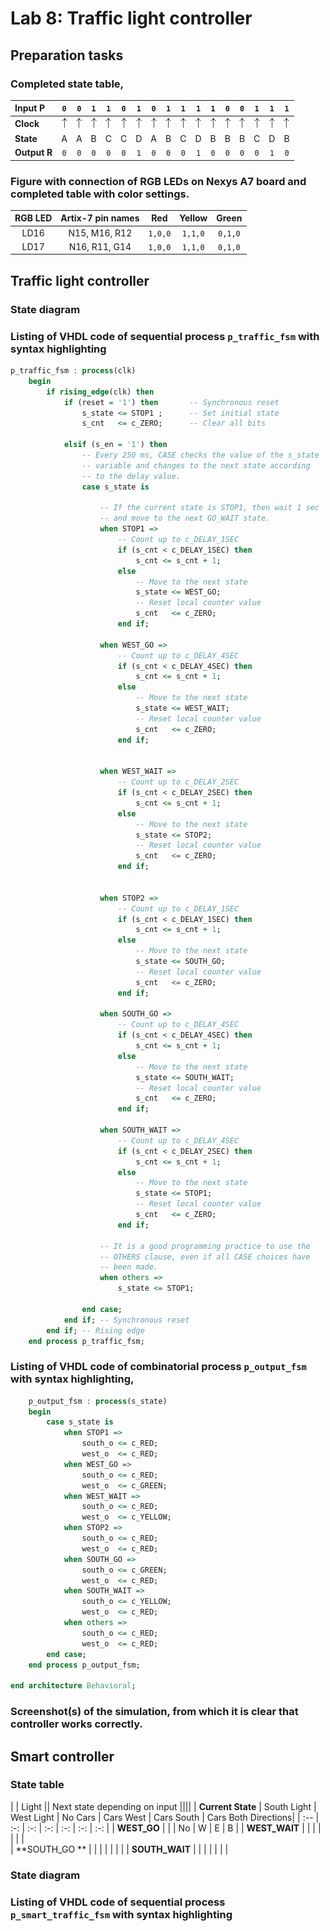 # Lab 8: Traffic light controller

## Preparation tasks 
### Completed state table,
| **Input P** | `0` | `0` | `1` | `1` | `0` | `1` | `0` | `1` | `1` | `1` | `1` | `0` | `0` | `1` | `1` | `1` |
| :-- | :-: | :-: | :-: | :-: | :-: | :-: | :-: | :-: | :-: | :-: | :-: | :-: | :-: | :-: | :-: | :-: |
| **Clock** | ![rising](Images/eq_uparrow.png) | ![rising](Images/eq_uparrow.png) | ![rising](Images/eq_uparrow.png) | ![rising](Images/eq_uparrow.png) | ![rising](Images/eq_uparrow.png) | ![rising](Images/eq_uparrow.png) | ![rising](Images/eq_uparrow.png) | ![rising](Images/eq_uparrow.png) | ![rising](Images/eq_uparrow.png) | ![rising](Images/eq_uparrow.png) | ![rising](Images/eq_uparrow.png) | ![rising](Images/eq_uparrow.png) | ![rising](Images/eq_uparrow.png) | ![rising](Images/eq_uparrow.png) | ![rising](Images/eq_uparrow.png) | ![rising](Images/eq_uparrow.png) |
| **State**    | A   | A   | B   | C   | C   | D   | A   | B   | C  | D    | B    | B    | B    | C    | D  | B  |
| **Output R** | `0` | `0` | `0` | `0` | `0` | `1` | `0` | `0` | `0`| `1`  | `0`  | `0`  | `0`  | `0`  | `1`| `0`|
### Figure with connection of RGB LEDs on Nexys A7 board and completed table with color settings.


| **RGB LED** | **Artix-7 pin names** | **Red** | **Yellow** | **Green** |
| :-:  | :-:           | :-:     | :-:        | :-:     |
| LD16 | N15, M16, R12 | `1,0,0` |  `1,1,0`   | `0,1,0` |
| LD17 | N16, R11, G14 | `1,0,0` |  `1,1,0`   | `0,1,0` |

## Traffic light controller
### State diagram

### Listing of VHDL code of sequential process `p_traffic_fsm` with syntax highlighting
```vhdl
p_traffic_fsm : process(clk)
    begin
        if rising_edge(clk) then
            if (reset = '1') then       -- Synchronous reset
                s_state <= STOP1 ;      -- Set initial state
                s_cnt   <= c_ZERO;      -- Clear all bits

            elsif (s_en = '1') then
                -- Every 250 ms, CASE checks the value of the s_state 
                -- variable and changes to the next state according 
                -- to the delay value.
                case s_state is

                    -- If the current state is STOP1, then wait 1 sec
                    -- and move to the next GO_WAIT state.
                    when STOP1 =>
                        -- Count up to c_DELAY_1SEC
                        if (s_cnt < c_DELAY_1SEC) then
                            s_cnt <= s_cnt + 1;
                        else
                            -- Move to the next state
                            s_state <= WEST_GO;
                            -- Reset local counter value
                            s_cnt   <= c_ZERO;
                        end if;

                    when WEST_GO =>
                        -- Count up to c_DELAY_4SEC
                        if (s_cnt < c_DELAY_4SEC) then
                            s_cnt <= s_cnt + 1;
                        else 
                            -- Move to the next state
                            s_state <= WEST_WAIT;
                            -- Reset local counter value 
                            s_cnt   <= c_ZERO;
                        end if;


                    when WEST_WAIT =>
                        -- Count up to c_DELAY_2SEC
                        if (s_cnt < c_DELAY_2SEC) then
                            s_cnt <= s_cnt + 1;
                        else 
                            -- Move to the next state
                            s_state <= STOP2;
                            -- Reset local counter value 
                            s_cnt   <= c_ZERO;
                        end if;


                    when STOP2 =>
                        -- Count up to c_DELAY_1SEC
                        if (s_cnt < c_DELAY_1SEC) then
                            s_cnt <= s_cnt + 1;
                        else 
                            -- Move to the next state
                            s_state <= SOUTH_GO;
                            -- Reset local counter value 
                            s_cnt   <= c_ZERO;
                        end if;
                        
                    when SOUTH_GO =>
                        -- Count up to c_DELAY_4SEC
                        if (s_cnt < c_DELAY_4SEC) then
                            s_cnt <= s_cnt + 1;
                        else 
                            -- Move to the next state
                            s_state <= SOUTH_WAIT;
                            -- Reset local counter value 
                            s_cnt   <= c_ZERO;
                        end if;
                        
                    when SOUTH_WAIT =>
                        -- Count up to c_DELAY_4SEC
                        if (s_cnt < c_DELAY_2SEC) then
                            s_cnt <= s_cnt + 1;
                        else 
                            -- Move to the next state
                            s_state <= STOP1;
                            -- Reset local counter value 
                            s_cnt   <= c_ZERO;
                        end if;
                        
                    -- It is a good programming practice to use the 
                    -- OTHERS clause, even if all CASE choices have 
                    -- been made. 
                    when others =>
                        s_state <= STOP1;

                end case;
            end if; -- Synchronous reset
        end if; -- Rising edge
    end process p_traffic_fsm;
```
### Listing of VHDL code of combinatorial process `p_output_fsm` with syntax highlighting,
```vhdl
    p_output_fsm : process(s_state)
    begin
        case s_state is
            when STOP1 =>
                south_o <= c_RED;
                west_o  <= c_RED;
            when WEST_GO =>
                south_o <= c_RED;
                west_o  <= c_GREEN;                
            when WEST_WAIT =>
                south_o <= c_RED;
                west_o  <= c_YELLOW;  
            when STOP2 =>
                south_o <= c_RED;
                west_o  <= c_RED;  
            when SOUTH_GO =>
                south_o <= c_GREEN;
                west_o  <= c_RED;  
            when SOUTH_WAIT =>
                south_o <= c_YELLOW;
                west_o  <= c_RED;  
            when others =>
                south_o <= c_RED;
                west_o  <= c_RED;
        end case;
    end process p_output_fsm;

end architecture Behavioral;
```
### Screenshot(s) of the simulation, from which it is clear that controller works correctly.

## Smart controller
### State table 
|		    |	        Light  	      ||	   Next state depending on input  	             ||||
| **Current State** | South Light | West Light |  No Cars  |  Cars West   |  Cars South   | Cars Both Directions|
| :--               | :-:         | :-:        | :-: 	   | :-: 	  | :-:		  | :-:		        |
|   **WEST_GO**     |    	  |  	       |  	No |  	       W  |  	       E  |  		     B  |
|  **WEST_WAIT**    |    	  |  	       |           |     	  |               |     		|   
|  **SOUTH_GO **    |     	  |            |   	   | 	          |               |     		| 
| **SOUTH_WAIT**    |   	  |            |     	   |              |               |              	| 



### State diagram

### Listing of VHDL code of sequential process `p_smart_traffic_fsm` with syntax highlighting

